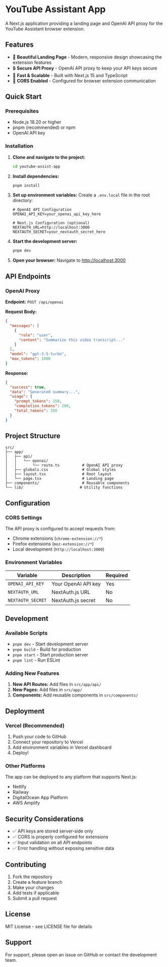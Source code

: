 # YouTube Assistant App

A Next.js application providing a landing page and OpenAI API proxy for the YouTube Assistant browser extension.

## Features

- 🎨 **Beautiful Landing Page** - Modern, responsive design showcasing the extension features
- 🔒 **Secure API Proxy** - OpenAI API proxy to keep your API keys secure
- 🚀 **Fast & Scalable** - Built with Next.js 15 and TypeScript
- 🎯 **CORS Enabled** - Configured for browser extension communication

## Quick Start

### Prerequisites

- Node.js 18.20 or higher
- pnpm (recommended) or npm
- OpenAI API key

### Installation

1. **Clone and navigate to the project:**
   ```bash
   cd youtube-assist-app
   ```

2. **Install dependencies:**
   ```bash
   pnpm install
   ```

3. **Set up environment variables:**
   Create a `.env.local` file in the root directory:
   ```env
   # OpenAI API Configuration
   OPENAI_API_KEY=your_openai_api_key_here
   
   # Next.js Configuration (optional)
   NEXTAUTH_URL=http://localhost:3000
   NEXTAUTH_SECRET=your_nextauth_secret_here
   ```

4. **Start the development server:**
   ```bash
   pnpm dev
   ```

5. **Open your browser:**
   Navigate to [http://localhost:3000](http://localhost:3000)

## API Endpoints

### OpenAI Proxy

**Endpoint:** `POST /api/openai`

**Request Body:**
```json
{
  "messages": [
    {
      "role": "user",
      "content": "Summarize this video transcript..."
    }
  ],
  "model": "gpt-3.5-turbo",
  "max_tokens": 1000
}
```

**Response:**
```json
{
  "success": true,
  "data": "Generated summary...",
  "usage": {
    "prompt_tokens": 150,
    "completion_tokens": 200,
    "total_tokens": 350
  }
}
```

## Project Structure

```
src/
├── app/
│   ├── api/
│   │   └── openai/
│   │       └── route.ts          # OpenAI API proxy
│   ├── globals.css               # Global styles
│   ├── layout.tsx                # Root layout
│   └── page.tsx                  # Landing page
├── components/                   # Reusable components
└── lib/                         # Utility functions
```

## Configuration

### CORS Settings

The API proxy is configured to accept requests from:
- Chrome extensions (`chrome-extension://*`)
- Firefox extensions (`moz-extension://*`)
- Local development (`http://localhost:3000`)

### Environment Variables

| Variable | Description | Required |
|----------|-------------|----------|
| `OPENAI_API_KEY` | Your OpenAI API key | Yes |
| `NEXTAUTH_URL` | NextAuth.js URL | No |
| `NEXTAUTH_SECRET` | NextAuth.js secret | No |

## Development

### Available Scripts

- `pnpm dev` - Start development server
- `pnpm build` - Build for production
- `pnpm start` - Start production server
- `pnpm lint` - Run ESLint

### Adding New Features

1. **New API Routes:** Add files in `src/app/api/`
2. **New Pages:** Add files in `src/app/`
3. **Components:** Add reusable components in `src/components/`

## Deployment

### Vercel (Recommended)

1. Push your code to GitHub
2. Connect your repository to Vercel
3. Add environment variables in Vercel dashboard
4. Deploy!

### Other Platforms

The app can be deployed to any platform that supports Next.js:
- Netlify
- Railway
- DigitalOcean App Platform
- AWS Amplify

## Security Considerations

- ✅ API keys are stored server-side only
- ✅ CORS is properly configured for extensions
- ✅ Input validation on all API endpoints
- ✅ Error handling without exposing sensitive data

## Contributing

1. Fork the repository
2. Create a feature branch
3. Make your changes
4. Add tests if applicable
5. Submit a pull request

## License

MIT License - see LICENSE file for details

## Support

For support, please open an issue on GitHub or contact the development team.
